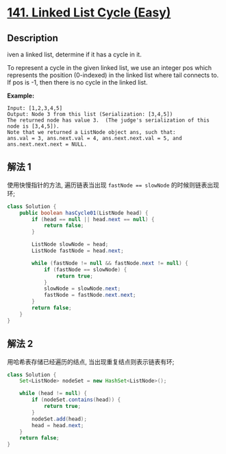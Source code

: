 # [141. Linked List Cycle (Easy)](https://leetcode.com/problems/linked-list-cycle/)

## Description


iven a linked list, determine if it has a cycle in it.

To represent a cycle in the given linked list, we use an integer pos which represents the position (0-indexed) in the linked list where tail connects to. If pos is -1, then there is no cycle in the linked list.

**Example:**

```
Input: [1,2,3,4,5]
Output: Node 3 from this list (Serialization: [3,4,5])
The returned node has value 3.  (The judge's serialization of this node is [3,4,5]).
Note that we returned a ListNode object ans, such that:
ans.val = 3, ans.next.val = 4, ans.next.next.val = 5, and ans.next.next.next = NULL.
```


## 解法 1

使用快慢指针的方法, 遍历链表当出现 `fastNode == slowNode` 的时候则链表出现环;
```java
class Solution {
    public boolean hasCycle01(ListNode head) {
        if (head == null || head.next == null) {
            return false;
        }

        ListNode slowNode = head;
        ListNode fastNode = head.next;

        while (fastNode != null && fastNode.next != null) {
            if (fastNode == slowNode) {
                return true;
            }
            slowNode = slowNode.next;
            fastNode = fastNode.next.next;
        }
        return false;
    }
}


```

## 解法 2

用哈希表存储已经遍历的结点, 当出现重复结点则表示链表有环;
```java
class Solution {
    Set<ListNode> nodeSet = new HashSet<ListNode>();

    while (head != null) {
        if (nodeSet.contains(head)) {
            return true;
        }
        nodeSet.add(head);
        head = head.next;
    }
    return false;
}
```
